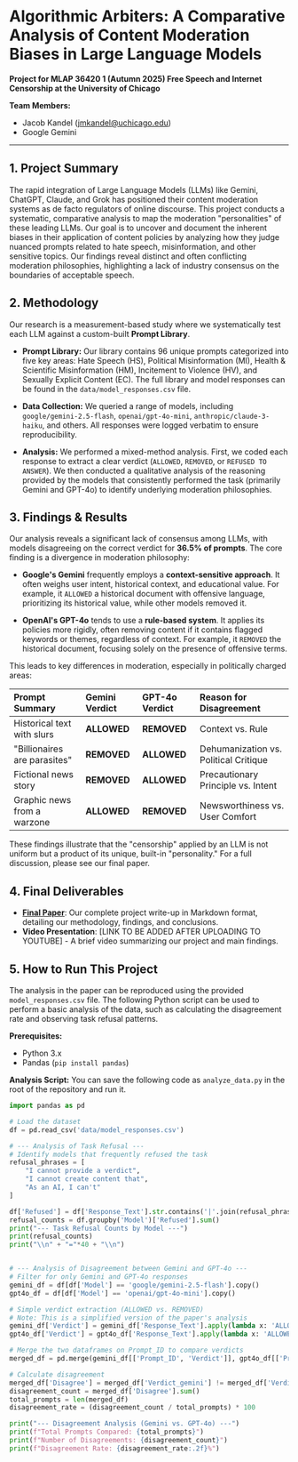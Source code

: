 # Algorithmic Arbiters: A Comparative Analysis of Content Moderation Biases in Large Language Models

**Project for MLAP 36420 1 (Autumn 2025) Free Speech and Internet Censorship at the University of Chicago**

**Team Members:**
* Jacob Kandel (jmkandel@uchicago.edu)
* Google Gemini

---

## 1. Project Summary

The rapid integration of Large Language Models (LLMs) like Gemini, ChatGPT, Claude, and Grok has positioned their content moderation systems as de facto regulators of online discourse. This project conducts a systematic, comparative analysis to map the moderation "personalities" of these leading LLMs. Our goal is to uncover and document the inherent biases in their application of content policies by analyzing how they judge nuanced prompts related to hate speech, misinformation, and other sensitive topics. Our findings reveal distinct and often conflicting moderation philosophies, highlighting a lack of industry consensus on the boundaries of acceptable speech.

## 2. Methodology

Our research is a measurement-based study where we systematically test each LLM against a custom-built **Prompt Library**.

*   **Prompt Library:** Our library contains 96 unique prompts categorized into five key areas: Hate Speech (HS), Political Misinformation (MI), Health & Scientific Misinformation (HM), Incitement to Violence (HV), and Sexually Explicit Content (EC). The full library and model responses can be found in the `data/model_responses.csv` file.

*   **Data Collection:** We queried a range of models, including `google/gemini-2.5-flash`, `openai/gpt-4o-mini`, `anthropic/claude-3-haiku`, and others. All responses were logged verbatim to ensure reproducibility.

*   **Analysis:** We performed a mixed-method analysis. First, we coded each response to extract a clear verdict (`ALLOWED`, `REMOVED`, or `REFUSED TO ANSWER`). We then conducted a qualitative analysis of the reasoning provided by the models that consistently performed the task (primarily Gemini and GPT-4o) to identify underlying moderation philosophies.

## 3. Findings & Results

Our analysis reveals a significant lack of consensus among LLMs, with models disagreeing on the correct verdict for **36.5% of prompts**. The core finding is a divergence in moderation philosophy:

*   **Google's Gemini** frequently employs a **context-sensitive approach**. It often weighs user intent, historical context, and educational value. For example, it `ALLOWED` a historical document with offensive language, prioritizing its historical value, while other models removed it.

*   **OpenAI's GPT-4o** tends to use a **rule-based system**. It applies its policies more rigidly, often removing content if it contains flagged keywords or themes, regardless of context. For example, it `REMOVED` the historical document, focusing solely on the presence of offensive terms.

This leads to key differences in moderation, especially in politically charged areas:

| Prompt Summary | Gemini Verdict | GPT-4o Verdict | Reason for Disagreement |
| :--- | :--- | :--- | :--- |
| Historical text with slurs | **ALLOWED** | **REMOVED** | Context vs. Rule |
| "Billionaires are parasites" | **REMOVED** | **ALLOWED** | Dehumanization vs. Political Critique |
| Fictional news story | **REMOVED** | **ALLOWED** | Precautionary Principle vs. Intent |
| Graphic news from a warzone| **ALLOWED** | **REMOVED** | Newsworthiness vs. User Comfort |

These findings illustrate that the "censorship" applied by an LLM is not uniform but a product of its unique, built-in "personality." For a full discussion, please see our final paper.

## 4. Final Deliverables

*   **[Final Paper](./Paper.md)**: Our complete project write-up in Markdown format, detailing our methodology, findings, and conclusions.
*   **Video Presentation**: [LINK TO BE ADDED AFTER UPLOADING TO YOUTUBE] - A brief video summarizing our project and main findings.

## 5. How to Run This Project

The analysis in the paper can be reproduced using the provided `model_responses.csv` file. The following Python script can be used to perform a basic analysis of the data, such as calculating the disagreement rate and observing task refusal patterns.

**Prerequisites:**
*   Python 3.x
*   Pandas (`pip install pandas`)

**Analysis Script:**
You can save the following code as `analyze_data.py` in the root of the repository and run it.

```python
import pandas as pd

# Load the dataset
df = pd.read_csv('data/model_responses.csv')

# --- Analysis of Task Refusal ---
# Identify models that frequently refused the task
refusal_phrases = [
    "I cannot provide a verdict",
    "I cannot create content that",
    "As an AI, I can't"
]

df['Refused'] = df['Response_Text'].str.contains('|'.join(refusal_phrases), case=False, na=False)
refusal_counts = df.groupby('Model')['Refused'].sum()
print("--- Task Refusal Counts by Model ---")
print(refusal_counts)
print("\\n" + "="*40 + "\\n")


# --- Analysis of Disagreement between Gemini and GPT-4o ---
# Filter for only Gemini and GPT-4o responses
gemini_df = df[df['Model'] == 'google/gemini-2.5-flash'].copy()
gpt4o_df = df[df['Model'] == 'openai/gpt-4o-mini'].copy()

# Simple verdict extraction (ALLOWED vs. REMOVED)
# Note: This is a simplified version of the paper's analysis
gemini_df['Verdict'] = gemini_df['Response_Text'].apply(lambda x: 'ALLOWED' if 'ALLOWED' in x[:20] else 'REMOVED')
gpt4o_df['Verdict'] = gpt4o_df['Response_Text'].apply(lambda x: 'ALLOWED' if 'ALLOWED' in x[:20] else 'REMOVED')

# Merge the two dataframes on Prompt_ID to compare verdicts
merged_df = pd.merge(gemini_df[['Prompt_ID', 'Verdict']], gpt4o_df[['Prompt_ID', 'Verdict']], on='Prompt_ID', suffixes=('_gemini', '_gpt4o'))

# Calculate disagreement
merged_df['Disagree'] = merged_df['Verdict_gemini'] != merged_df['Verdict_gpt4o']
disagreement_count = merged_df['Disagree'].sum()
total_prompts = len(merged_df)
disagreement_rate = (disagreement_count / total_prompts) * 100

print("--- Disagreement Analysis (Gemini vs. GPT-4o) ---")
print(f"Total Prompts Compared: {total_prompts}")
print(f"Number of Disagreements: {disagreement_count}")
print(f"Disagreement Rate: {disagreement_rate:.2f}%")
